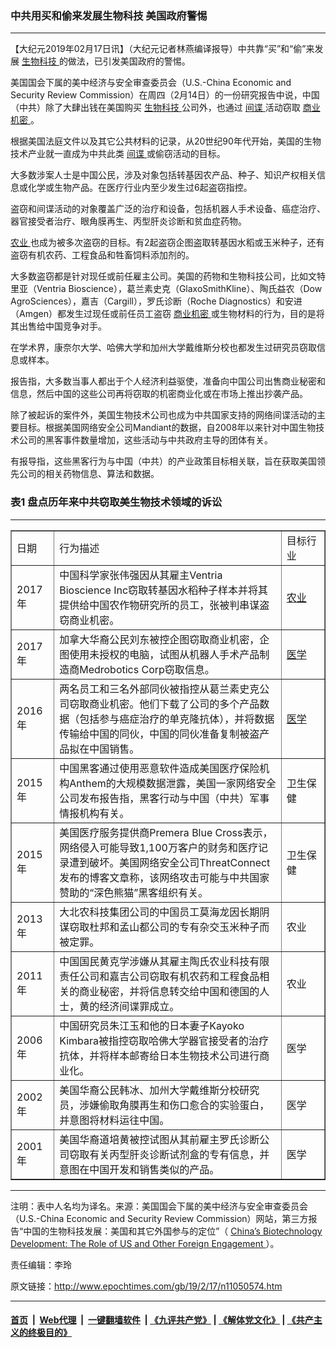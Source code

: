 ### 中共用买和偷来发展生物科技 美国政府警惕
------------------------

<p>
 【大纪元2019年02月17日讯】（大纪元记者林燕编译报导）中共靠“买”和“偷”来发展
 <a href="http://www.epochtimes.com/gb/tag/%E7%94%9F%E7%89%A9%E7%A7%91%E6%8A%80.html">
  生物科技
 </a>
 的做法，已引发美国政府的警惕。
</p>
<p>
 美国国会下属的美中经济与安全审查委员会（U.S.-China Economic and Security Review Commission）在周四（2月14日）的一份研究报告中说，中国（中共）除了大肆出钱在美国购买
 <a href="http://www.epochtimes.com/gb/tag/%E7%94%9F%E7%89%A9%E7%A7%91%E6%8A%80.html">
  生物科技
 </a>
 公司外，也通过
 <a href="http://www.epochtimes.com/gb/tag/%E9%97%B4%E8%B0%8D.html">
  间谍
 </a>
 活动窃取
 <a href="http://www.epochtimes.com/gb/tag/%E5%95%86%E4%B8%9A%E6%9C%BA%E5%AF%86.html">
  商业机密
 </a>
 。
</p>
<p>
 根据美国法庭文件以及其它公共材料的记录，从20世纪90年代开始，美国的生物技术产业就一直成为中共此类
 <a href="http://www.epochtimes.com/gb/tag/%E9%97%B4%E8%B0%8D.html">
  间谍
 </a>
 或偷窃活动的目标。
</p>
<p>
 大多数涉案人士是中国公民，涉及对象包括转基因农产品、种子、知识产权相关信息或化学或生物产品。在医疗行业内至少发生过6起盗窃指控。
</p>
<p>
 盗窃和间谍活动的对象覆盖广泛的治疗和设备，包括机器人手术设备、癌症治疗、器官接受者治疗、眼角膜再生、丙型肝炎诊断和贫血症药物。
</p>
<p>
 <a href="http://www.epochtimes.com/gb/tag/%E5%86%9C%E4%B8%9A.html">
  农业
 </a>
 也成为被多次盗窃的目标。有2起盗窃企图盗取转基因水稻或玉米种子，还有盗窃有机农药、工程食品和牲畜饲料添加剂的。
</p>
<p>
 大多数盗窃都是针对现任或前任雇主公司。美国的药物和生物科技公司，比如文特里亚（Ventria Bioscience），葛兰素史克（GlaxoSmithKline）、陶氏益农（Dow AgroSciences），嘉吉（Cargill），罗氏诊断（Roche Diagnostics）和安进（Amgen）都发生过现任或前任员工盗窃
 <a href="http://www.epochtimes.com/gb/tag/%E5%95%86%E4%B8%9A%E6%9C%BA%E5%AF%86.html">
  商业机密
 </a>
 或生物材料的行为，目的是将其出售给中国竞争对手。
</p>
<p>
 在学术界，康奈尔大学、哈佛大学和加州大学戴维斯分校也都发生过研究员窃取信息或样本。
</p>
<p>
 报告指，大多数当事人都出于个人经济利益驱使，准备向中国公司出售商业秘密和信息，然后中国的这些公司再将窃取的机密商业化或在市场上推出抄袭产品。
</p>
<p>
 除了被起诉的案件外，美国生物技术公司也成为中共国家支持的网络间谍活动的主要目标。根据美国网络安全公司Mandiant的数据，自2008年以来针对中国生物技术公司的黑客事件数量增加，这些活动与中共政府主导的团体有关。
</p>
<p>
 有报导指，这些黑客行为与中国（中共）的产业政策目标相关联，旨在获取美国领先公司的相关药物信息、算法和数据。
</p>
<h3>
 表1 盘点历年来中共窃取美生物技术领域的诉讼
</h3>
<hr/>
<table border="1" cellspacing="0">
 <tbody>
  <tr>
   <td style="min-width: 50px;">
    日期
   </td>
   <td style="min-width: 50px;">
    行为描述
   </td>
   <td style="min-width: 50px;">
    目标行业
   </td>
  </tr>
  <tr>
   <td style="min-width: 50px;">
    2017年
   </td>
   <td style="min-width: 50px;">
    中国科学家张伟强因从其雇主Ventria Bioscience Inc窃取转基因水稻种子样本并将其提供给中国农作物研究所的员工，张被判串谋盗窃商业机密。
   </td>
   <td style="min-width: 50px;">
    <a href="http://www.epochtimes.com/gb/tag/%E5%86%9C%E4%B8%9A.html">
     农业
    </a>
   </td>
  </tr>
  <tr>
   <td style="min-width: 50px;">
    2017年
   </td>
   <td style="min-width: 50px;">
    加拿大华裔公民刘东被控企图窃取商业机密，企图使用未授权的电脑，试图从机器人手术产品制造商Medrobotics Corp窃取信息。
   </td>
   <td style="min-width: 50px;">
    <a href="http://www.epochtimes.com/gb/tag/%E5%8C%BB%E5%AD%A6.html">
     医学
    </a>
   </td>
  </tr>
  <tr>
   <td style="min-width: 50px;">
    2016年
   </td>
   <td style="min-width: 50px;">
    两名员工和三名外部同伙被指控从葛兰素史克公司窃取商业机密。他们下载了公司的多个产品数据（包括参与癌症治疗的单克隆抗体），并将数据传输给中国的同伙，中国的同伙准备复制被盗产品拟在中国销售。
   </td>
   <td style="min-width: 50px;">
    <a href="http://www.epochtimes.com/gb/tag/%E5%8C%BB%E5%AD%A6.html">
     医学
    </a>
   </td>
  </tr>
  <tr>
   <td style="min-width: 50px;">
    2015年
   </td>
   <td style="min-width: 50px;">
    中国黑客通过使用恶意软件造成美国医疗保险机构Anthem的大规模数据泄露，美国一家网络安全公司发布报告指，黑客行动与中国（中共）军事情报机构有关。
   </td>
   <td style="min-width: 50px;">
    卫生保健
   </td>
  </tr>
  <tr>
   <td style="min-width: 50px;">
    2015年
   </td>
   <td style="min-width: 50px;">
    美国医疗服务提供商Premera Blue Cross表示，网络侵入可能导致1,100万客户的财务和医疗记录遭到破坏。美国网络安全公司ThreatConnect发布的博客文章称，该网络攻击可能与中共国家赞助的“深色熊猫”黑客组织有关。
   </td>
   <td style="min-width: 50px;">
    卫生保健
   </td>
  </tr>
  <tr>
   <td style="min-width: 50px;">
    2013年
   </td>
   <td style="min-width: 50px;">
    大北农科技集团公司的中国员工莫海龙因长期阴谋窃取杜邦和孟山都公司的专有杂交玉米种子而被定罪。
   </td>
   <td style="min-width: 50px;">
    农业
   </td>
  </tr>
  <tr>
   <td style="min-width: 50px;">
    2011年
   </td>
   <td style="min-width: 50px;">
    中国国民黄克学涉嫌从其雇主陶氏农业科技有限责任公司和嘉吉公司窃取有机农药和工程食品相关的商业秘密，并将信息转交给中国和德国的人士，黄的经济间谍罪成立。
   </td>
   <td style="min-width: 50px;">
    农业
   </td>
  </tr>
  <tr>
   <td style="min-width: 50px;">
    2006年
   </td>
   <td style="min-width: 50px;">
    中国研究员朱江玉和他的日本妻子Kayoko Kimbara被指控窃取哈佛大学器官接受者的治疗抗体，并将样本邮寄给日本生物技术公司进行商业化。
   </td>
   <td style="min-width: 50px;">
    医学
   </td>
  </tr>
  <tr>
   <td style="min-width: 50px;">
    2002年
   </td>
   <td style="min-width: 50px;">
    美国华裔公民韩冰、加州大学戴维斯分校研究员，涉嫌偷取角膜再生和伤口愈合的实验蛋白，并意图将材料运往中国。
   </td>
   <td style="min-width: 50px;">
    医学
   </td>
  </tr>
  <tr>
   <td style="min-width: 50px;">
    2001年
   </td>
   <td style="min-width: 50px;">
    美国华裔道培黄被控试图从其前雇主罗氏诊断公司窃取有关丙型肝炎诊断试剂盒的专有信息，并意图在中国开发和销售类似的产品。
   </td>
   <td style="min-width: 50px;">
    医学
   </td>
  </tr>
 </tbody>
</table>
<hr/>
<p>
 注明：表中人名均为译名。来源：美国国会下属的美中经济与安全审查委员会（U.S.-China Economic and Security Review Commission）网站，第三方报告“中国的生物科技发展：美国和其它外国参与的定位”（
 <a href="https://www.uscc.gov/Research/china%E2%80%99s-biotechnology-development-role-us-and-other-foreign-engagement">
  China’s Biotechnology Development: The Role of US and Other Foreign Engagement
 </a>
 ）。
</p>
<p>
 责任编辑：李玲
</p>

原文链接：http://www.epochtimes.com/gb/19/2/17/n11050574.htm


------------------------
#### [首页](https://github.com/gfw-breaker/banned-news/blob/master/README.md) &nbsp;|&nbsp; [Web代理](https://github.com/labour-camp/helloworld) &nbsp;|&nbsp; [一键翻墙软件](https://github.com/gfw-breaker/nogfw/blob/master/README.md) &nbsp;| [《九评共产党》](https://github.com/gfw-breaker/9ping.md/blob/master/README.md#九评之一评共产党是什么) | [《解体党文化》](https://github.com/gfw-breaker/jtdwh.md/blob/master/README.md) | [《共产主义的终极目的》](https://github.com/gfw-breaker/gczydzjmd.md/blob/master/README.md)

